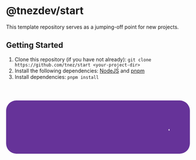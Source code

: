 # @tnezdev/start

This template repository serves as a jumping-off point for new projects.

## Getting Started

1. Clone this repository (if you have not already): `git clone https://github.com/tnez/start <your-project-dir>`
1. Install the following dependencies: [NodeJS](https://nodejs.org/en/download/) and [pnpm](https://pnpm.io/installation)
1. Install dependencies: `pnpm install`

<div style="margin: 2em 0; padding: 2em; background-color: rebeccapurple; font-size: 2em; color: white; border-radius: 1em;">
	<marquee>
		<strong>
			...and away you go 🚀
		</strong>
	</marquee>
</div>
